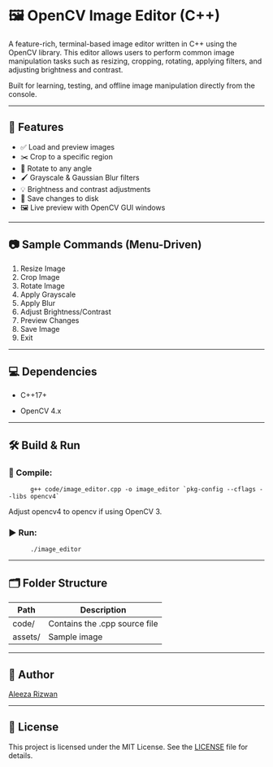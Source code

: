 # 🖼️ OpenCV Image Editor (C++)

A feature-rich, terminal-based image editor written in C++ using the OpenCV library. This editor allows users to perform common image manipulation tasks such as resizing, cropping, rotating, applying filters, and adjusting brightness and contrast.

Built for learning, testing, and offline image manipulation directly from the console.

---

## 🔧 Features

- ✅ Load and preview images
- ✂️ Crop to a specific region
- 🔄 Rotate to any angle
- 🖌 Grayscale & Gaussian Blur filters
- 💡 Brightness and contrast adjustments
- 💾 Save changes to disk
- 🖼️ Live preview with OpenCV GUI windows

---

## 📷 Sample Commands (Menu-Driven)

1. Resize Image
2. Crop Image
3. Rotate Image
4. Apply Grayscale
5. Apply Blur
6. Adjust Brightness/Contrast
7. Preview Changes
8. Save Image
9. Exit

---

## 💻 Dependencies

- C++17+

- OpenCV 4.x

---

## 🛠️ Build & Run

### 🧱 Compile:
          g++ code/image_editor.cpp -o image_editor `pkg-config --cflags --libs opencv4`
Adjust opencv4 to opencv if using OpenCV 3.

### ▶️ Run:
          ./image_editor

---

## 🗂 Folder Structure

| Path	| Description |
| ----------- | ----------- |
| code/ |	Contains the .cpp source file |
| assets/ |	Sample image |

---

## 👤 Author

[Aleeza Rizwan](https://github.com/its-aleezA)

---

## 🔖 License

This project is licensed under the MIT License.
See the [LICENSE](LICENSE) file for details.

